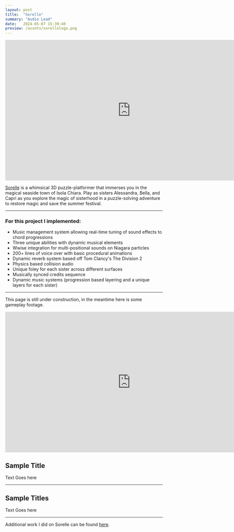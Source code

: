 ```yaml
---
layout: post
title:  "Sorelle"
summary: "Audio Lead"
date:   2024-05-07 15:39:40
preview: /assets/sorellelogo.png
---
```


<center>
<iframe
    width="800"
    height="450"
    src="https://www.youtube.com/embed/ZWoRY61fBB8?si=Gu2rVaIK8s8NN4GR"
    frameborder="0"
    allow="autoplay; encrypted-media"
    allowfullscreen
>
</iframe>
</center>

[Sorelle](https://store.steampowered.com/app/2916580/Sorelle/) is a whimsical 3D puzzle-platformer that immerses you in the magical seaside town of Isola Chiara. Play as sisters Alessandra, Bella, and Capri as you explore the magic of sisterhood in a puzzle-solving adventure to restore magic and save the summer festival.

***

### For this project I implemented:
* Music management system allowing real-time tuning of sound effects to chord progressions
* Three unique abilities with dynamic musical elements
* Wwise integration for multi-positional sounds on Niagara particles
* 200+ lines of voice over with basic procedural animations
* Dynamic reverb system based off Tom Clancy's The Division 2
* Physics based collision audio
* Unique foley for each sister across different surfaces
* Musically synced credits sequence
* Dynamic music systems (progression based layering and a unique layers for each sister)

***

This page is still under construction, in the meantime here is some gameplay footage. 

<center>
<iframe
    width="800"
    height="450"
    src="https://www.youtube.com/embed/ujYbKNIl4i8?si=h3RqSlotjuH6LNC3"
    frameborder="0"
    allow="autoplay; encrypted-media"
    allowfullscreen
>
</iframe>
</center>

## Sample Title

Text Goes here

***

## Sample Titles

Text Goes here

***

Additional work I did on Sorelle can be found [here](https://www.samhimitra.com/games/2024/05/07/sorelle/).